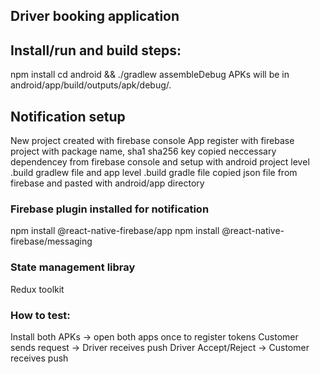 ## Driver booking application
## Install/run and build steps:
npm install
cd android && ./gradlew assembleDebug
APKs will be in android/app/build/outputs/apk/debug/.
## Notification setup
New project created with firebase console
App register with firebase project with package name, sha1 sha256 key
copied neccessary dependencey from firebase console and setup with android project level .build gradlew file 
and app level .build gradle file
copied json file from firebase and pasted with android/app directory

### Firebase plugin installed for notification
npm install @react-native-firebase/app
npm install @react-native-firebase/messaging

### State management libray
Redux toolkit

### How to test:
Install both APKs → open both apps once to register tokens
Customer sends request → Driver receives push
Driver Accept/Reject → Customer receives push
